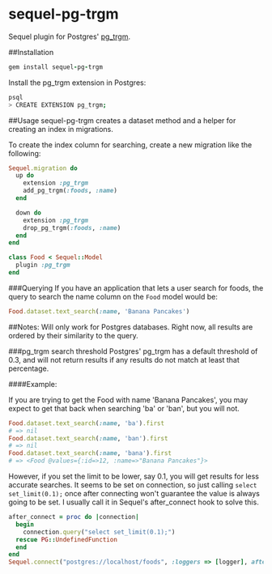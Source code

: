 sequel-pg-trgm
==============

Sequel plugin for Postgres' [pg_trgm](http://www.postgresql.org/docs/9.1/static/pgtrgm.html).

##Installation

```ruby
gem install sequel-pg-trgm
```

Install the pg_trgm extension in Postgres:
```bash
psql
> CREATE EXTENSION pg_trgm;
```


##Usage
sequel-pg-trgm creates a dataset method and a helper for creating an index in migrations.

To create the index column for searching, create a new migration like the following:

```ruby
Sequel.migration do
  up do
    extension :pg_trgm
    add_pg_trgm(:foods, :name)
  end

  down do
    extension :pg_trgm
    drop_pg_trgm(:foods, :name)
  end
end
```

```ruby
class Food < Sequel::Model
  plugin :pg_trgm
end
```

###Querying
If you have an application that lets a user search for foods, the query to search the name column on the `Food` model would be:

```ruby
Food.dataset.text_search(:name, 'Banana Pancakes')
```

##Notes:
Will only work for Postgres databases.  Right now, all results are ordered by their similarity to the query.

###pg_trgm search threshold
Postgres' pg_trgm has a default threshold of 0.3, and will not return results if any results do not match at least that percentage.

####Example:

If you are trying to get the Food with name 'Banana Pancakes', you may expect to get that back when searching 'ba' or 'ban', but you will not.

```ruby
Food.dataset.text_search(:name, 'ba').first
# => nil
Food.dataset.text_search(:name, 'ban').first
# => nil
Food.dataset.text_search(:name, 'bana').first
# => <Food @values={:id=>12, :name=>"Banana Pancakes"}>
```

However, if you set the limit to be lower, say 0.1, you will get results for less accurate searches.  It seems to be set on connection, so just calling ``select set_limit(0.1);`` once after connecting won't guarantee the value is always going to be set.  I usually call it in Sequel's after_connect hook to solve this.

```ruby
after_connect = proc do |connection|
  begin
    connection.query("select set_limit(0.1);")
  rescue PG::UndefinedFunction
  end
end
Sequel.connect("postgres://localhost/foods", :loggers => [logger], after_connect: after_connect)
```

